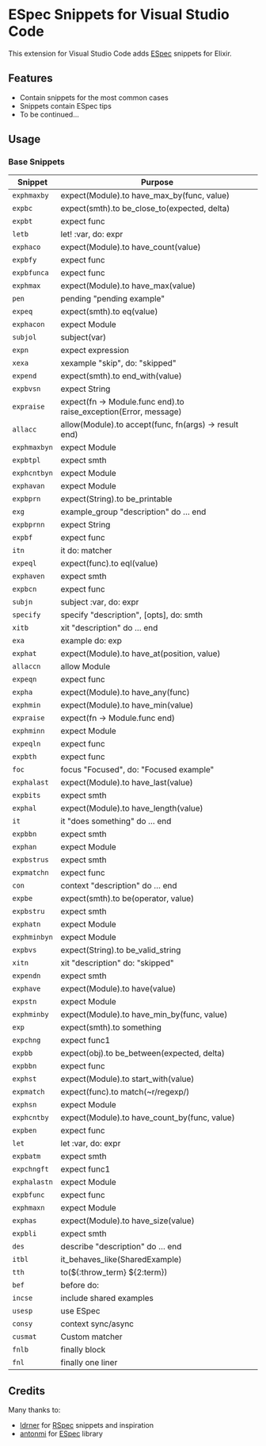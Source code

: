 # ESpec Snippets for Visual Studio Code

This extension for Visual Studio Code adds [ESpec](http://rspec.info/) snippets for Elixir.

## Features
- Contain snippets for the most common cases
- Snippets contain ESpec tips
- To be continued...

## Usage

### Base Snippets
| Snippet              | Purpose                                             |
| -------------------- | ----------------------------------------------------|
| `exphmaxby` | expect(Module).to have_max_by(func, value) |
| `expbc` | expect(smth).to be_close_to(expected, delta) |
| `expbt` | expect func |> to(be_true) |
| `letb` | let! :var, do: expr |
| `exphaco` | expect(Module).to have_count(value) |
| `expbfy` | expect func |> to(be_falsy) |
| `expbfunca` | expect func |> to(be_function, aruty) |
| `exphmax` | expect(Module).to have_max(value) |
| `pen` | pending "pending example" |
| `expeq` | expect(smth).to eq(value) |
| `exphacon` | expect Module |> to(have_count value) |
| `subjol` | subject(var) |
| `expn` | expect expression |> to something |
| `xexa` | xexample "skip", do: "skipped" |
| `expend` | expect(smth).to end_with(value) |
| `expbvsn` | expect String |> to(be_valid_string) |
| `expraise` | expect(fn -> Module.func end).to raise_exception(Error, message) |
| `allacc` | allow(Module).to accept(func, fn(args) -> result end) |
| `exphmaxbyn` | expect Module |> to(have_max_by func, value) |
| `expbtpl` | expect smth |> to(be_tuple) |
| `exphcntbyn` | expect Module |> to(have_count_by func, value) |
| `exphavan` | expect Module |> to(have_all fn(x) -> x end) |
| `expbprn` | expect(String).to be_printable |
| `exg` | example_group "description" do … end |
| `expbprnn` | expect String |> to(be_printable) |
| `expbf` | expect func |> to(be_false) |
| `itn` | it do: matcher |
| `expeql` | expect(func).to eql(value) |
| `exphaven` | expect smth |> to(have value) |
| `expbcn` | expect func |> to(be_close_to(expected, delta) |
| `subjn` | subject :var, do: expr |
| `specify` | specify "description", [opts], do: smth |
| `xitb` | xit "description" do … end |
| `exa` | example do: exp |> to matcher |
| `exphat` | expect(Module).to have_at(position, value) |
| `allaccn` | allow Module |> to(accept(func, fn(args) -> result end) |
| `expeqn` | expect func |> to(eq value) |
| `expha` | expect(Module).to have_any(func) |
| `exphmin` | expect(Module).to have_min(value) |
| `expraise` | expect(fn -> Module.func end) |> to(raise_exception Error, message) |
| `exphminn` | expect Module |> to(have_min value) |
| `expeqln` | expect func |> to(eql value) |
| `expbth` | expect func |> to(be_truthy) |
| `foc` | focus "Focused", do: "Focused example" |
| `exphalast` | expect(Module).to have_last(value) |
| `expbits` | expect smth |> to(be_bitstring) |
| `exphal` | expect(Module).to have_length(value) |
| `it` | it "does something" do … end |
| `expbbn` | expect smth |> to(be_binary) |
| `exphan` | expect Module |> to(have_any func) |
| `expbstrus` | expect smth |> to(be_struct, StructExample) |
| `expmatchn` | expect func |> to(match, string) |
| `con` | context "description" do … end |
| `expbe` | expect(smth).to be(operator, value) |
| `expbstru` | expect smth |> to(be_struct) |
| `exphatn` | expect Module |> to(have_at position, value) |
| `exphminbyn` | expect Module |> to(have_min_by func, value) |
| `expbvs` | expect(String).to be_valid_string |
| `xitn` | xit "description" do: "skipped" |
| `expendn` | expect smth |> to(end_with value) |
| `exphave` | expect(Module).to have(value) |
| `expstn` | expect Module |> to(start_with value) |
| `exphminby` | expect(Module).to have_min_by(func, value) |
| `exp` | expect(smth).to something |
| `expchng` | expect func1 |> to(change func2, value) |
| `expbb` | expect(obj).to be_between(expected, delta) |
| `expbbn` | expect func |> to(be_between(expected, delta) |
| `exphst` | expect(Module).to start_with(value) |
| `expmatch` | expect(func).to match(~r/regexp/) |
| `exphsn` | expect Module |> to(have_size value) |
| `exphcntby` | expect(Module).to have_count_by(func, value) |
| `expben` | expect func |> to(be operator, value) |
| `let` | let :var, do: expr |
| `expbatm` | expect smth |> to(be_atom) |
| `expchngft` | expect func1 |> to(change func2, value_from, value_to) |
| `exphalastn` | expect Module |> to(have_last value) |
| `expbfunc` | expect func |> to(be_function) |
| `exphmaxn` | expect Module |> to(have_max value) |
| `exphas` | expect(Module).to have_size(value) |
| `expbli` | expect smth |> to(be_list) |
| `des` | describe "description" do … end |
| `itbl` | it_behaves_like(SharedExample) |
| `tth` | to(${:throw_term} ${2:term})
| `bef` | before do: |
| `incse` | include shared examples |
| `usesp` | use ESpec |
| `consy` | context sync/async |
| `cusmat` | Custom matcher |
| `fnlb` | finally block |
| `fnl` | finally one liner |



## Credits

Many thanks to:
- [ldrner](https://github.com/ldrner) for [RSpec](https://github.com/ldrner/rspec-snippets-vscode/blob/master/LICENSE) snippets and inspiration
- [antonmi](https://github.com/antonmi) for [ESpec](https://github.com/antonmi/espec) library
